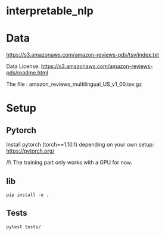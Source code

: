 # interpretable_nlp

# Data
https://s3.amazonaws.com/amazon-reviews-pds/tsv/index.txt

Data License: https://s3.amazonaws.com/amazon-reviews-pds/readme.html

The file : amazon_reviews_multilingual_US_v1_00.tsv.gz

# Setup

## Pytorch

Install pytorch (torch==1.10.1) depending on your own setup: https://pytorch.org/

/!\ The training part only works with a GPU for now. 

## lib

```commandline
pip install -e .
```

## Tests

```commandline
pytest tests/
```
